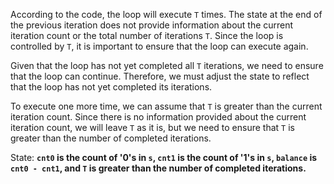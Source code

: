 According to the code, the loop will execute `T` times. The state at the end of the previous iteration does not provide information about the current iteration count or the total number of iterations `T`. Since the loop is controlled by `T`, it is important to ensure that the loop can execute again.

Given that the loop has not yet completed all `T` iterations, we need to ensure that the loop can continue. Therefore, we must adjust the state to reflect that the loop has not yet completed its iterations.

To execute one more time, we can assume that `T` is greater than the current iteration count. Since there is no information provided about the current iteration count, we will leave `T` as it is, but we need to ensure that `T` is greater than the number of completed iterations.

State: **`cnt0` is the count of '0's in `s`, `cnt1` is the count of '1's in `s`, `balance` is `cnt0 - cnt1`, and `T` is greater than the number of completed iterations.**
